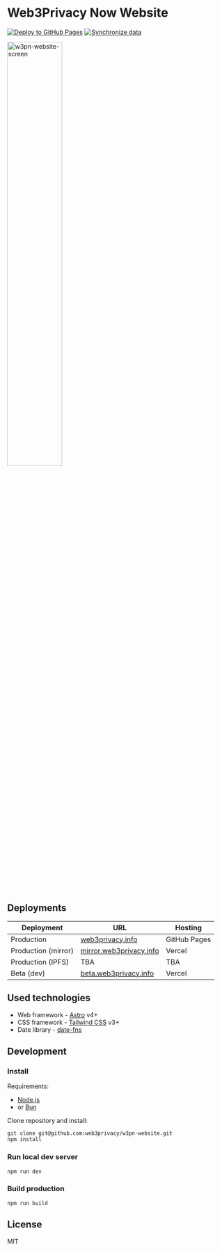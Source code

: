 # Web3Privacy Now Website

[![Deploy to GitHub Pages](https://github.com/web3privacy/web/actions/workflows/deploy.yml/badge.svg)](https://github.com/web3privacy/web/actions/workflows/deploy.yml) [![Synchronize data](https://github.com/web3privacy/web/actions/workflows/sync.yml/badge.svg)](https://github.com/web3privacy/web/actions/workflows/sync.yml)


<a href="https://web3privacy.info"><img width="50%" alt="w3pn-website-screen" src="https://github.com/web3privacy/web/assets/67269/fa80a3ce-ddd6-4a75-bbf1-e82c7cf68abd"></a>

## Deployments

| Deployment | URL | Hosting |
| --- | --- | --- |
| Production | [web3privacy.info](https://web3privacy.info) | GitHub Pages |
| Production (mirror) | [mirror.web3privacy.info](https://mirror.web3privacy.info) | Vercel |
| Production (IPFS) | TBA | TBA |
| Beta (dev) | [beta.web3privacy.info](https://beta.web3privacy.info) | Vercel |

## Used technologies

* Web framework - [Astro](https://astro.build/) v4+
* CSS framework - [Tailwind CSS](https://tailwindcss.com/) v3+
* Date library - [date-fns](https://date-fns.org/)

## Development

### Install

Requirements:
- [Node.js](https://nodejs.org/en)
- or [Bun](https://bun.sh/)

Clone repository and install:

```
git clone git@github.com:web3privacy/w3pn-website.git
npm install
```

### Run local dev server

```
npm run dev
```

### Build production

```
npm run build
```

## License

MIT
